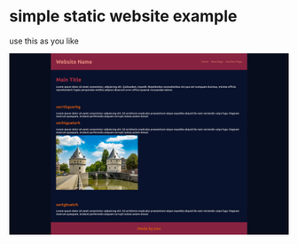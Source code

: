 # simple static website example

use this as you like

![Example of the site](https://github.com/DanteDeketele/simple-static-example/blob/main/img/example.png?raw=true)